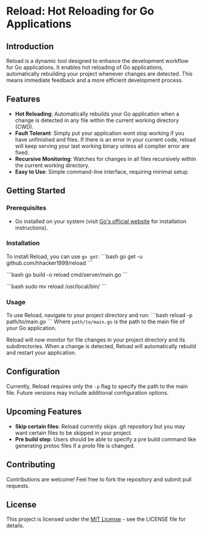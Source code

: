 # Reload: Hot Reloading for Go Applications

## Introduction
Reload is a dynamic tool designed to enhance the development workflow for Go applications. It enables hot reloading of Go applications, automatically rebuilding your project whenever changes are detected. This means immediate feedback and a more efficient development process.

## Features
- **Hot Reloading**: Automatically rebuilds your Go application when a change is detected in any file within the current working directory (CWD).
- **Fault Tolerant**: Simply put your application wont stop working if you have unfinished and files. If there is an error in your current code, reload will keep serving your last working binary unless all complier error are fixed.
- **Recursive Monitoring**: Watches for changes in all files recursively within the current working directory.
- **Easy to Use**: Simple command-line interface, requiring minimal setup.

## Getting Started

### Prerequisites
- Go installed on your system (visit [Go's official website](https://golang.org/dl/) for installation instructions).

### Installation
To install Reload, you can use `go get`:
\```bash
go get -u github.com/hhacker1999/reload
\```

\```bash
go build -o reload cmd/server/main.go
\```

\```bash
sudo mv reload /usr/local/bin/ 
\```

### Usage
To use Reload, navigate to your project directory and run:
\```bash
reload -p path/to/main.go
\```
Where `path/to/main.go` is the path to the main file of your Go application.

Reload will now monitor for file changes in your project directory and its subdirectories. When a change is detected, Reload will automatically rebuild and restart your application.

## Configuration
Currently, Reload requires only the `-p` flag to specify the path to the main file. Future versions may include additional configuration options.


## Upcoming Features
- **Skip certain files**: Reload currently skips .git repository but you may want certain files to be skipped in your project.
- **Pre build step**: Users should be able to specify a pre build command like generating protoc files if a proto file is changed.

## Contributing
Contributions are welcome! Feel free to fork the repository and submit pull requests.

## License
This project is licensed under the [MIT License](LICENSE) - see the LICENSE file for details.
